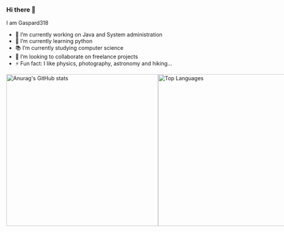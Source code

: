### Hi there 👋


I am Gaspard318

- 🔭 I’m currently working on Java and System administration
- 🌱 I’m currently learning python
- 📚 I’m currently studying computer science
- 👯 I’m looking to collaborate on freelance projects
- ⚡ Fun fact: I like physics, photography, astronomy and hiking...

<div style="display: flex; justify-content: space-between;">
  <img src="https://github-readme-stats.vercel.app/api?username=gaspard318&show_icons=true&theme=radical" alt="Anurag's GitHub stats" width="400"/>
  <img src="https://github-readme-stats.vercel.app/api/top-langs/?username=gaspard318&hide_progress=true&layout=compact&theme=radical" alt="Top Languages" width="400"/>
</div>




